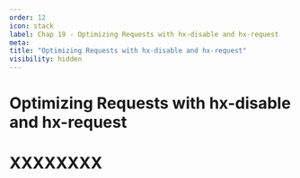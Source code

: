 ```yaml
---
order: 12
icon: stack
label: Chap 19 - Optimizing Requests with hx-disable and hx-request
meta:
title: "Optimizing Requests with hx-disable and hx-request"
visibility: hidden
---
```

# Optimizing Requests with hx-disable and hx-request



# XXXXXXXX

